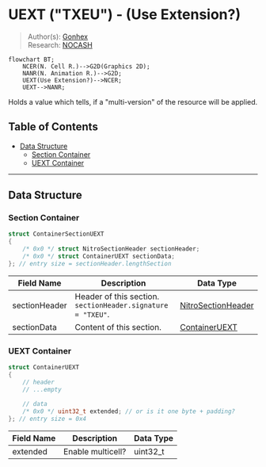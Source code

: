 # UEXT ("TXEU") - (Use Extension?)
> Author(s): [Gonhex](https://github.com/Gonhex) <br />
> Research: [NOCASH](https://problemkaputt.de)

```mermaid
flowchart BT;
    NCER(N. Cell R.)-->G2D(Graphics 2D);
    NANR(N. Animation R.)-->G2D;
    UEXT(Use Extension?)-->NCER;
    UEXT-->NANR;
```
Holds a value which tells, if a "multi-version" of the resource will be applied.

## Table of Contents
* [Data Structure](#data-structure)
  * [Section Container](#section-container)
  * [UEXT Container](#uext-container)

---
## Data Structure

### Section Container
```c
struct ContainerSectionUEXT
{
    /* 0x0 */ struct NitroSectionHeader sectionHeader;
    /* 0x0 */ struct ContainerUEXT sectionData;
}; // entry size = sectionHeader.lengthSection
```
| Field Name     | Description                                                                             | Data Type    |
|----------------|-----------------------------------------------------------------------------------------|--------------|
| sectionHeader  | Header of this section. `sectionHeader.signature = "TXEU"`.   | [NitroSectionHeader](../nitro_overview.md#nitro-section-header) |
| sectionData    | Content of this section.                                                                | [ContainerUEXT](#uext-container) |

### UEXT Container
```c
struct ContainerUEXT
{
    // header
    // ...empty
    
    // data
    /* 0x0 */ uint32_t extended; // or is it one byte + padding?
}; // entry size = 0x4
```
| Field Name      | Description                                                                             | Data Type |
|-----------------|-----------------------------------------------------------------------------------------|-----------|
| extended        | Enable multicell?                                                                       | uint32_t  |
